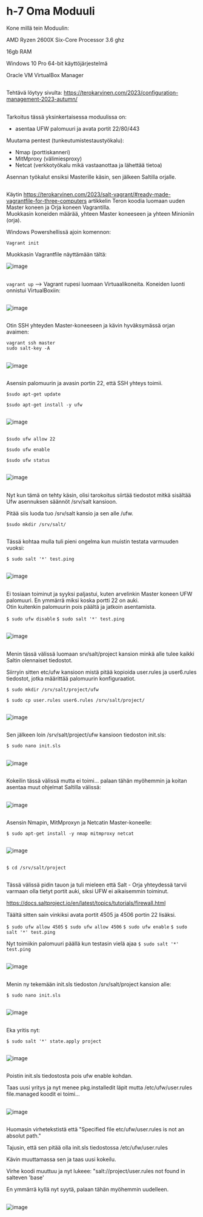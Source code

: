 # h-7 Oma Moduuli 

Kone millä tein Moduulin:

AMD Ryzen 2600X Six-Core Processor 3.6 ghz

16gb RAM

Windows 10 Pro 64-bit käyttöjärjestelmä

Oracle VM VirtualBox Manager

##

Tehtävä löytyy sivulta: https://terokarvinen.com/2023/configuration-management-2023-autumn/

##

Tarkoitus tässä yksinkertaisessa moduulissa on: 
  
- asentaa UFW palomuuri ja avata portit 22/80/443
  
Muutama pentest (tunkeutumistestaustyökalu): 

- Nmap (porttiskanneri)
- MitMproxy (välimiesproxy)
- Netcat (verkkotyökalu mikä vastaanottaa ja lähettää tietoa)

Asennan työkalut ensiksi Masterille käsin, sen jälkeen Saltilla orjalle.  
  

##

Käytin https://terokarvinen.com/2023/salt-vagrant/#ready-made-vagrantfile-for-three-computers artikkelin Teron koodia luomaan uuden Master koneen ja Orja koneen Vagrantilla.  
Muokkasin koneiden määrää, yhteen Master koneeseen ja yhteen Minioniin (orja).   

Windows Powershellissä ajoin komennon:  

`Vagrant init` 

Muokkasin Vagrantfile näyttämään tältä: 

![image](https://github.com/aarott/palvelinten_hallinta/assets/78908566/6b6e3f09-3630-41f2-8a6a-fdedeb39908d)    

##  

`vagrant up` --> Vagrant rupesi luomaan Virtuaalikoneita.  Koneiden luonti onnistui VirtualBoxiin:  

##  

![image](https://github.com/aarott/palvelinten_hallinta/assets/78908566/43cfafcb-d40a-4dbf-b991-d9b46bf576a2)

##

Otin SSH yhteyden Master-koneeseen ja kävin hyväksymässä orjan avaimen:  

`vagrant ssh master`  
`sudo salt-key -A` 

##  

![image](https://github.com/aarott/palvelinten_hallinta/assets/78908566/5408efb5-1f77-4922-a0b7-64bc9d51ce70)  

##  

Asensin palomuurin ja avasin portin 22, että SSH yhteys toimii.  

`$sudo apt-get update` 

`$sudo apt-get install -y ufw` 

##  

![image](https://github.com/aarott/palvelinten_hallinta/assets/78908566/e8b48047-e460-4485-8f7d-91d4515cf607)  

##  

`$sudo ufw allow 22` 

`$sudo ufw enable` 

`$sudo ufw status`  

##  

![image](https://github.com/aarott/palvelinten_hallinta/assets/78908566/96fedc54-f1ba-43ae-8816-ab32d15202a1)  

##  

Nyt kun tämä on tehty käsin, olisi tarokoitus siirtää tiedostot mitkä sisältää Ufw asennuksen säännöt /srv/salt kansioon.

Pitää siis luoda tuo /srv/salt kansio ja sen alle /ufw.  

`$sudo mkdir /srv/salt/`  

## 

Tässä kohtaa mulla tuli pieni ongelma kun muistin testata varmuuden vuoksi:

`$ sudo salt '*' test.ping` 

##  

![image](https://github.com/aarott/palvelinten_hallinta/assets/78908566/377fb174-6d68-4341-822c-df1623c4a377)  

##

Ei tosiaan toiminut ja syyksi paljastui, kuten arvelinkin Master koneen UFW palomuuri. En ymmärrä miksi koska portti 22 on auki.  
Otin kuitenkin palomuurin pois päältä ja jatkoin asentamista.  

`$ sudo ufw disable` 
`$ sudo salt '*' test.ping` 

##

![image](https://github.com/aarott/palvelinten_hallinta/assets/78908566/adbd8151-bbdf-4389-9a64-f79b25028216)  

##  

Menin tässä välissä luomaan srv/salt/project kansion minkä alle tulee kaikki Saltin olennaiset tiedostot.  

Siirryin sitten etc/ufw kansioon mistä pitää kopioida user.rules ja user6.rules tiedostot, jotka määrittää palomuurin konfiguraatiot.  
  
`$ sudo mkdir /srv/salt/project/ufw`

`$ sudo cp user.rules user6.rules /srv/salt/project/`  

##  

![image](https://github.com/aarott/palvelinten_hallinta/assets/78908566/d02c17ee-8e6c-44c4-8a4f-4f66e39ca082)


##  

Sen jälkeen loin /srv/salt/project/ufw kansioon tiedoston init.sls:  

`$ sudo nano init.sls`  

##  

![image](https://github.com/aarott/palvelinten_hallinta/assets/78908566/ddb36b5b-dd44-45b2-b58b-b3563b031c24)  

## 

Kokeilin tässä välissä mutta ei toimi... palaan tähän myöhemmin ja koitan asentaa muut ohjelmat Saltilla välissä:

##

![image](https://github.com/aarott/palvelinten_hallinta/assets/78908566/44b9466e-b5ed-4ade-9678-d42bef963099)  

##  

Asensin Nmapin, MitMproxyn ja Netcatin Master-koneelle:  

`$ sudo apt-get install -y nmap mitmproxy netcat` 

##  

![image](https://github.com/aarott/palvelinten_hallinta/assets/78908566/512b37dc-1d1c-4012-af51-90c10f48ff0e)  

##  

`$ cd /srv/salt/project`  

## 

Tässä välissä pidin tauon ja tuli mieleen että Salt - Orja yhteydessä tarvii varmaan olla tietyt portit auki, siksi UFW ei aikaisemmin toiminut. 

https://docs.saltproject.io/en/latest/topics/tutorials/firewall.html  

Täältä sitten sain vinkiksi avata portit 4505 ja 4506 portin 22 lisäksi. 

`$ sudo ufw allow 4505` 
`$ sudo ufw allow 4506` 
`$ sudo ufw enable`
`$ sudo salt '*' test.ping` 

Nyt toimiikin palomuuri päällä kun testasin vielä ajaa `$ sudo salt '*' test.ping` 

##

![image](https://github.com/aarott/palvelinten_hallinta/assets/78908566/583bf455-4730-45c9-bdd5-191a57ee9a30)  

##  

Menin ny tekemään init.sls tiedoston /srv/salt/project kansion alle:

`$ sudo nano init.sls` 


##  

![image](https://github.com/aarott/palvelinten_hallinta/assets/78908566/7830c755-d0b9-4395-8ea7-b6004b8fa0d0)  

##  

Eka yritis nyt:  

`$ sudo salt '*' state.apply project`  

## 

![image](https://github.com/aarott/palvelinten_hallinta/assets/78908566/1c138348-fc6b-44b9-a37c-2f310760fd79)  

##

Poistin init.sls tiedostosta pois ufw enable kohdan. 

Taas uusi yritys ja nyt menee pkg.installedit läpit mutta /etc/ufw/user.rules file.managed koodit ei toimi... 

##

![image](https://github.com/aarott/palvelinten_hallinta/assets/78908566/09cdb457-98cc-4586-9af1-24bbbe1acd01)  

##  

Huomasin virhetekstistä että "Specified file etc/ufw/user.rules is not an absolut path."   

Tajusin, että sen pitää olla init.sls tiedostossa /etc/ufw/user.rules  

Kävin muuttamassa sen ja taas uusi kokeilu.  

Virhe koodi muuttuu ja nyt lukeee: "salt://project/user.rules not found in salteven 'base'  

En ymmärrä kyllä nyt syytä, palaan tähän myöhemmin uudelleen.  

## 

![image](https://github.com/aarott/palvelinten_hallinta/assets/78908566/b7437b99-f959-4a7d-9459-87f4e97ecc91)



















